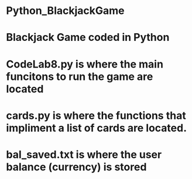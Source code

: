 # Python_BlackjackGame
# Blackjack Game coded in Python

# CodeLab8.py is where the main funcitons to run the game are located
# cards.py is where the functions that impliment a list of cards are located.
# bal_saved.txt is where the user balance (currency) is stored
